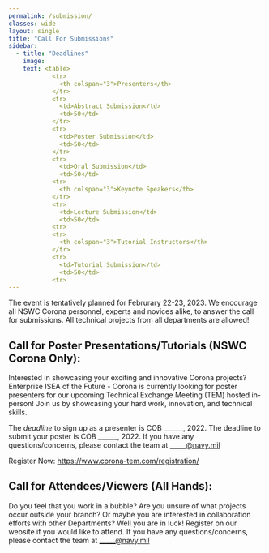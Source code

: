 ```yaml
---
permalink: /submission/
classes: wide
layout: single
title: "Call For Submissions"
sidebar:
  - title: "Deadlines"
    image: 
    text: <table> 
            <tr>
              <th colspan="3">Presenters</th>
            </tr>
            <tr>
              <td>Abstract Submission</td>
              <td>50</td>
            </tr>
            <tr>
              <td>Poster Submission</td>
              <td>50</td>
            </tr>
            <tr>
              <td>Oral Submission</td>
              <td>50</td>
            <tr>
              <th colspan="3">Keynote Speakers</th>
            </tr>
            <tr>
              <td>Lecture Submission</td>
              <td>50</td>
            <tr>
            <tr>
              <th colspan="3">Tutorial Instructors</th>
            </tr>
            <tr>
              <td>Tutorial Submission</td>
              <td>50</td>
            <tr>
---
```

The event is tentatively planned for Februrary 22-23, 2023. We encourage all NSWC Corona personnel, experts and novices alike, to answer the call for submissions. All technical projects from all departments are allowed!
       
## Call for Poster Presentations/Tutorials (NSWC Corona Only):
Interested in showcasing your exciting and innovative Corona projects?  Enterprise ISEA of the Future - Corona is currently looking for poster presenters for our upcoming Technical Exchange Meeting (TEM) hosted in-person! Join us by showcasing your hard work, innovation, and technical skills. 

The *deadline* to sign up as a presenter is COB ______, 2022. The deadline to submit your poster is COB ______, 2022. If you have any questions/concerns, please contact the team at _____@navy.mil

Register Now: https://www.corona-tem.com/registration/

## Call for Attendees/Viewers (All Hands):

Do you feel that you work in a bubble? Are you unsure of what projects occur outside your branch? Or maybe you are interested in collaboration efforts with other Departments? Well you are in luck! Register on our website if you would like to attend. If you have any questions/concerns, please contact the team at _____@navy.mil

